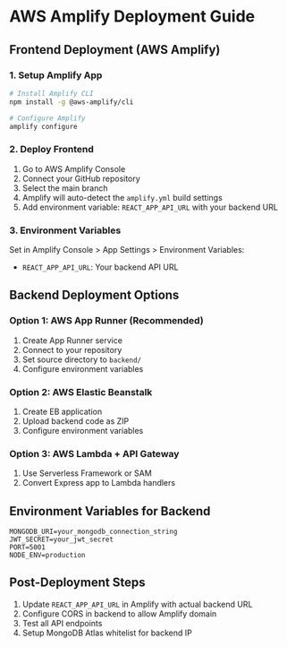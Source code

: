 # AWS Amplify Deployment Guide

## Frontend Deployment (AWS Amplify)

### 1. Setup Amplify App
```bash
# Install Amplify CLI
npm install -g @aws-amplify/cli

# Configure Amplify
amplify configure
```

### 2. Deploy Frontend
1. Go to AWS Amplify Console
2. Connect your GitHub repository
3. Select the main branch
4. Amplify will auto-detect the `amplify.yml` build settings
5. Add environment variable: `REACT_APP_API_URL` with your backend URL

### 3. Environment Variables
Set in Amplify Console > App Settings > Environment Variables:
- `REACT_APP_API_URL`: Your backend API URL

## Backend Deployment Options

### Option 1: AWS App Runner (Recommended)
1. Create App Runner service
2. Connect to your repository
3. Set source directory to `backend/`
4. Configure environment variables

### Option 2: AWS Elastic Beanstalk
1. Create EB application
2. Upload backend code as ZIP
3. Configure environment variables

### Option 3: AWS Lambda + API Gateway
1. Use Serverless Framework or SAM
2. Convert Express app to Lambda handlers

## Environment Variables for Backend
```
MONGODB_URI=your_mongodb_connection_string
JWT_SECRET=your_jwt_secret
PORT=5001
NODE_ENV=production
```

## Post-Deployment Steps
1. Update `REACT_APP_API_URL` in Amplify with actual backend URL
2. Configure CORS in backend to allow Amplify domain
3. Test all API endpoints
4. Setup MongoDB Atlas whitelist for backend IP